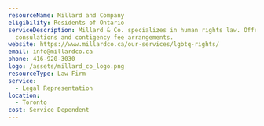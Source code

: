 ```yaml
---
resourceName: Millard and Company
eligibility: Residents of Ontario
serviceDescription: Millard & Co. specializes in human rights law. Offering free
  consulations and contigency fee arrangements.
website: https://www.millardco.ca/our-services/lgbtq-rights/
email: info@millardco.ca
phone: 416-920-3030
logo: /assets/millard_co_logo.png
resourceType: Law Firm
service:
  - Legal Representation
location:
  - Toronto
cost: Service Dependent
---
```

